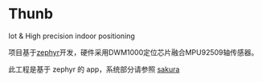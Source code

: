 # Thunb
Iot &amp;  High precision indoor positioning

项目基于[zephyr](https://www.zephyrproject.org/)开发，硬件采用DWM1000定位芯片融合MPU92509轴传感器。

此工程是基于 zephyr 的 app，系统部分请参照 [sakura](https://github.com/SakuraProject/Sakura)
